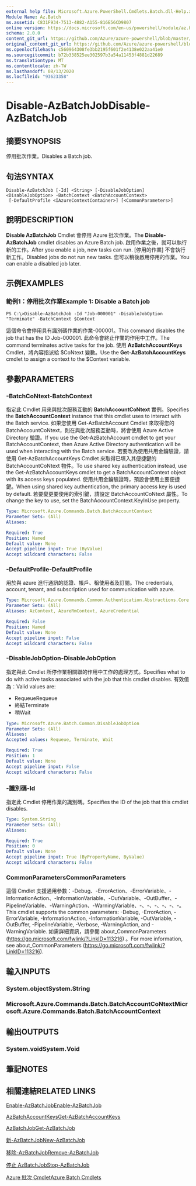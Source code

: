 ```yaml
---
external help file: Microsoft.Azure.PowerShell.Cmdlets.Batch.dll-Help.xml
Module Name: Az.Batch
ms.assetid: C831F934-7513-4882-A155-816E56CD9807
online version: https://docs.microsoft.com/en-us/powershell/module/az.batch/disable-azbatchjob
schema: 2.0.0
content_git_url: https://github.com/Azure/azure-powershell/blob/master/src/Batch/Batch/help/Disable-AzBatchJob.md
original_content_git_url: https://github.com/Azure/azure-powershell/blob/master/src/Batch/Batch/help/Disable-AzBatchJob.md
ms.openlocfilehash: c560964308fe3bb2195f601f2e4138e022aa41e0
ms.sourcegitcommit: b72b338525ee302597b3a54a11453f4881d22689
ms.translationtype: MT
ms.contentlocale: zh-TW
ms.lasthandoff: 08/13/2020
ms.locfileid: "93623358"
---
```

# <span data-ttu-id="e4eca-101">Disable-AzBatchJob</span><span class="sxs-lookup"><span data-stu-id="e4eca-101">Disable-AzBatchJob</span></span>

## <span data-ttu-id="e4eca-102">摘要</span><span class="sxs-lookup"><span data-stu-id="e4eca-102">SYNOPSIS</span></span>
<span data-ttu-id="e4eca-103">停用批次作業。</span><span class="sxs-lookup"><span data-stu-id="e4eca-103">Disables a Batch job.</span></span>

## <span data-ttu-id="e4eca-104">句法</span><span class="sxs-lookup"><span data-stu-id="e4eca-104">SYNTAX</span></span>

```
Disable-AzBatchJob [-Id] <String> [-DisableJobOption] <DisableJobOption> -BatchContext <BatchAccountContext>
 [-DefaultProfile <IAzureContextContainer>] [<CommonParameters>]
```

## <span data-ttu-id="e4eca-105">說明</span><span class="sxs-lookup"><span data-stu-id="e4eca-105">DESCRIPTION</span></span>
<span data-ttu-id="e4eca-106">**Disable AzBatchJob** Cmdlet 會停用 Azure 批次作業。</span><span class="sxs-lookup"><span data-stu-id="e4eca-106">The **Disable-AzBatchJob** cmdlet disables an Azure Batch job.</span></span>
<span data-ttu-id="e4eca-107">啟用作業之後，就可以執行新的工作。</span><span class="sxs-lookup"><span data-stu-id="e4eca-107">After you enable a job, new tasks can run.</span></span>
<span data-ttu-id="e4eca-108">[停用的作業] 不會執行新工作。</span><span class="sxs-lookup"><span data-stu-id="e4eca-108">Disabled jobs do not run new tasks.</span></span>
<span data-ttu-id="e4eca-109">您可以稍後啟用停用的作業。</span><span class="sxs-lookup"><span data-stu-id="e4eca-109">You can enable a disabled job later.</span></span>

## <span data-ttu-id="e4eca-110">示例</span><span class="sxs-lookup"><span data-stu-id="e4eca-110">EXAMPLES</span></span>

### <span data-ttu-id="e4eca-111">範例1：停用批次作業</span><span class="sxs-lookup"><span data-stu-id="e4eca-111">Example 1: Disable a Batch job</span></span>
```
PS C:\>Disable-AzBatchJob -Id "Job-000001" -DisableJobOption "Terminate" -BatchContext $Context
```

<span data-ttu-id="e4eca-112">這個命令會停用具有識別碼作業的作業-000001。</span><span class="sxs-lookup"><span data-stu-id="e4eca-112">This command disables the job that has the ID Job-000001.</span></span>
<span data-ttu-id="e4eca-113">此命令會終止作業的作用中工作。</span><span class="sxs-lookup"><span data-stu-id="e4eca-113">The command terminates active tasks for the job.</span></span>
<span data-ttu-id="e4eca-114">使用 **AzBatchAccountKeys** Cmdlet，將內容指派給 $CoNtext 變數。</span><span class="sxs-lookup"><span data-stu-id="e4eca-114">Use the **Get-AzBatchAccountKeys** cmdlet to assign a context to the $Context variable.</span></span>

## <span data-ttu-id="e4eca-115">參數</span><span class="sxs-lookup"><span data-stu-id="e4eca-115">PARAMETERS</span></span>

### <span data-ttu-id="e4eca-116">-BatchCoNtext</span><span class="sxs-lookup"><span data-stu-id="e4eca-116">-BatchContext</span></span>
<span data-ttu-id="e4eca-117">指定此 Cmdlet 用來與批次服務互動的 **BatchAccountCoNtext** 實例。</span><span class="sxs-lookup"><span data-stu-id="e4eca-117">Specifies the **BatchAccountContext** instance that this cmdlet uses to interact with the Batch service.</span></span>
<span data-ttu-id="e4eca-118">如果您使用 Get-AzBatchAccount Cmdlet 來取得您的 BatchAccountCoNtext，則在與批次服務互動時，將會使用 Azure Active Directory 驗證。</span><span class="sxs-lookup"><span data-stu-id="e4eca-118">If you use the Get-AzBatchAccount cmdlet to get your BatchAccountContext, then Azure Active Directory authentication will be used when interacting with the Batch service.</span></span> <span data-ttu-id="e4eca-119">若要改為使用共用金鑰驗證，請使用 Get-AzBatchAccountKeys Cmdlet 來取得已填入其便捷鍵的 BatchAccountCoNtext 物件。</span><span class="sxs-lookup"><span data-stu-id="e4eca-119">To use shared key authentication instead, use the Get-AzBatchAccountKeys cmdlet to get a BatchAccountContext object with its access keys populated.</span></span> <span data-ttu-id="e4eca-120">使用共用金鑰驗證時，預設會使用主要便捷鍵。</span><span class="sxs-lookup"><span data-stu-id="e4eca-120">When using shared key authentication, the primary access key is used by default.</span></span> <span data-ttu-id="e4eca-121">若要變更要使用的索引鍵，請設定 BatchAccountCoNtext 屬性。</span><span class="sxs-lookup"><span data-stu-id="e4eca-121">To change the key to use, set the BatchAccountContext.KeyInUse property.</span></span>

```yaml
Type: Microsoft.Azure.Commands.Batch.BatchAccountContext
Parameter Sets: (All)
Aliases:

Required: True
Position: Named
Default value: None
Accept pipeline input: True (ByValue)
Accept wildcard characters: False
```

### <span data-ttu-id="e4eca-122">-DefaultProfile</span><span class="sxs-lookup"><span data-stu-id="e4eca-122">-DefaultProfile</span></span>
<span data-ttu-id="e4eca-123">用於與 azure 進行通訊的認證、帳戶、租使用者及訂閱。</span><span class="sxs-lookup"><span data-stu-id="e4eca-123">The credentials, account, tenant, and subscription used for communication with azure.</span></span>

```yaml
Type: Microsoft.Azure.Commands.Common.Authentication.Abstractions.Core.IAzureContextContainer
Parameter Sets: (All)
Aliases: AzContext, AzureRmContext, AzureCredential

Required: False
Position: Named
Default value: None
Accept pipeline input: False
Accept wildcard characters: False
```

### <span data-ttu-id="e4eca-124">-DisableJobOption</span><span class="sxs-lookup"><span data-stu-id="e4eca-124">-DisableJobOption</span></span>
<span data-ttu-id="e4eca-125">指定與此 Cmdlet 所停作業相關聯的作用中工作的處理方式。</span><span class="sxs-lookup"><span data-stu-id="e4eca-125">Specifies what to do with active tasks associated with the job that this cmdlet disables.</span></span>
<span data-ttu-id="e4eca-126">有效值為：</span><span class="sxs-lookup"><span data-stu-id="e4eca-126">Valid values are:</span></span> 
- <span data-ttu-id="e4eca-127">Requeue</span><span class="sxs-lookup"><span data-stu-id="e4eca-127">Requeue</span></span> 
- <span data-ttu-id="e4eca-128">終結</span><span class="sxs-lookup"><span data-stu-id="e4eca-128">Terminate</span></span> 
- <span data-ttu-id="e4eca-129">稍</span><span class="sxs-lookup"><span data-stu-id="e4eca-129">Wait</span></span>

```yaml
Type: Microsoft.Azure.Batch.Common.DisableJobOption
Parameter Sets: (All)
Aliases:
Accepted values: Requeue, Terminate, Wait

Required: True
Position: 1
Default value: None
Accept pipeline input: False
Accept wildcard characters: False
```

### <span data-ttu-id="e4eca-130">-識別碼</span><span class="sxs-lookup"><span data-stu-id="e4eca-130">-Id</span></span>
<span data-ttu-id="e4eca-131">指定此 Cmdlet 停用作業的識別碼。</span><span class="sxs-lookup"><span data-stu-id="e4eca-131">Specifies the ID of the job that this cmdlet disables.</span></span>

```yaml
Type: System.String
Parameter Sets: (All)
Aliases:

Required: True
Position: 0
Default value: None
Accept pipeline input: True (ByPropertyName, ByValue)
Accept wildcard characters: False
```

### <span data-ttu-id="e4eca-132">CommonParameters</span><span class="sxs-lookup"><span data-stu-id="e4eca-132">CommonParameters</span></span>
<span data-ttu-id="e4eca-133">這個 Cmdlet 支援通用參數：-Debug、-ErrorAction、-ErrorVariable、-InformationAction、-InformationVariable、-OutVariable、-OutBuffer、-PipelineVariable、-WarningAction、-WarningVariable、-、-、-、-、-、-。</span><span class="sxs-lookup"><span data-stu-id="e4eca-133">This cmdlet supports the common parameters: -Debug, -ErrorAction, -ErrorVariable, -InformationAction, -InformationVariable, -OutVariable, -OutBuffer, -PipelineVariable, -Verbose, -WarningAction, and -WarningVariable.</span></span> <span data-ttu-id="e4eca-134">如需詳細資訊，請參閱 about_CommonParameters (https://go.microsoft.com/fwlink/?LinkID=113216) 。</span><span class="sxs-lookup"><span data-stu-id="e4eca-134">For more information, see about_CommonParameters (https://go.microsoft.com/fwlink/?LinkID=113216).</span></span>

## <span data-ttu-id="e4eca-135">輸入</span><span class="sxs-lookup"><span data-stu-id="e4eca-135">INPUTS</span></span>

### <span data-ttu-id="e4eca-136">System.object</span><span class="sxs-lookup"><span data-stu-id="e4eca-136">System.String</span></span>

### <span data-ttu-id="e4eca-137">Microsoft.Azure.Commands.Batch.BatchAccountCoNtext</span><span class="sxs-lookup"><span data-stu-id="e4eca-137">Microsoft.Azure.Commands.Batch.BatchAccountContext</span></span>

## <span data-ttu-id="e4eca-138">輸出</span><span class="sxs-lookup"><span data-stu-id="e4eca-138">OUTPUTS</span></span>

### <span data-ttu-id="e4eca-139">System.void</span><span class="sxs-lookup"><span data-stu-id="e4eca-139">System.Void</span></span>

## <span data-ttu-id="e4eca-140">筆記</span><span class="sxs-lookup"><span data-stu-id="e4eca-140">NOTES</span></span>

## <span data-ttu-id="e4eca-141">相關連結</span><span class="sxs-lookup"><span data-stu-id="e4eca-141">RELATED LINKS</span></span>

[<span data-ttu-id="e4eca-142">Enable-AzBatchJob</span><span class="sxs-lookup"><span data-stu-id="e4eca-142">Enable-AzBatchJob</span></span>](./Enable-AzBatchJob.md)

[<span data-ttu-id="e4eca-143">AzBatchAccountKeys</span><span class="sxs-lookup"><span data-stu-id="e4eca-143">Get-AzBatchAccountKeys</span></span>](./Get-AzBatchAccountKey.md)

[<span data-ttu-id="e4eca-144">AzBatchJob</span><span class="sxs-lookup"><span data-stu-id="e4eca-144">Get-AzBatchJob</span></span>](./Get-AzBatchJob.md)

[<span data-ttu-id="e4eca-145">新-AzBatchJob</span><span class="sxs-lookup"><span data-stu-id="e4eca-145">New-AzBatchJob</span></span>](./New-AzBatchJob.md)

[<span data-ttu-id="e4eca-146">移除-AzBatchJob</span><span class="sxs-lookup"><span data-stu-id="e4eca-146">Remove-AzBatchJob</span></span>](./Remove-AzBatchJob.md)

[<span data-ttu-id="e4eca-147">停止 AzBatchJob</span><span class="sxs-lookup"><span data-stu-id="e4eca-147">Stop-AzBatchJob</span></span>](./Stop-AzBatchJob.md)

[<span data-ttu-id="e4eca-148">Azure 批次 Cmdlet</span><span class="sxs-lookup"><span data-stu-id="e4eca-148">Azure Batch Cmdlets</span></span>](/powershell/module/az.batch)


